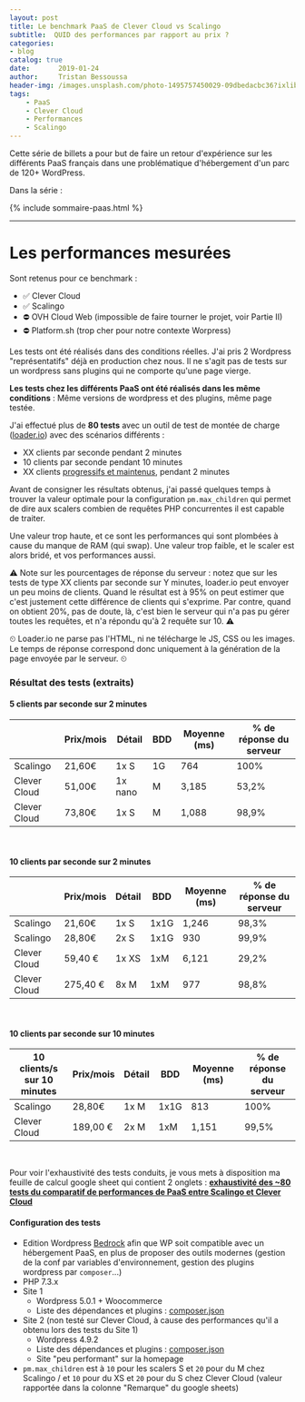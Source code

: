 ```yaml
---
layout: post
title: Le benchmark PaaS de Clever Cloud vs Scalingo
subtitle:  QUID des performances par rapport au prix ?
categories:
- blog
catalog: true
date:       2019-01-24
author:     Tristan Bessoussa
header-img: /images.unsplash.com/photo-1495757450029-09dbedacbc36?ixlib=rb-1.2.1&ixid=eyJhcHBfaWQiOjEyMDd9&auto=format&fit=crop&w=2089&q=80
tags:
    - PaaS
    - Clever Cloud
    - Performances
    - Scalingo
---
```


Cette série de billets a pour but de faire un retour d'expérience sur les différents PaaS français dans une problématique d'hébergement d'un parc de 120+ WordPress.

Dans la série :

{% include sommaire-paas.html %}

---

# Les performances mesurées

Sont retenus pour ce benchmark :
- ✅ Clever Cloud
- ✅ Scalingo
- ⛔️ OVH Cloud Web (impossible de faire tourner le projet, voir Partie II)
- ⛔️ Platform.sh (trop cher pour notre contexte Worpress)

Les tests ont été réalisés dans des conditions réelles. J'ai pris 2 Wordpress "représentatifs" déjà en production chez nous. Il ne s'agit pas de tests sur un wordpress sans plugins qui ne comporte qu'une page vierge.

**Les tests chez les différents PaaS ont été réalisés dans les même conditions** : Même versions de wordpress et des plugins, même page testée.


J'ai effectué plus de **80 tests** avec un outil de test de montée de charge ([loader.io](https://loader.io/)) avec des scénarios différents :

- XX clients par seconde pendant 2 minutes
- 10 clients par seconde pendant 10 minutes
- XX clients [progressifs et maintenus](https://support.loader.io/article/16-test-types#maintain-load), pendant 2 minutes


Avant de consigner les résultats obtenus, j'ai passé quelques temps à trouver la valeur optimale pour la configuration `pm.max_children` qui permet de dire aux scalers combien de requêtes PHP concurrentes il est capable de traiter.

Une valeur trop haute, et ce sont les performances qui sont plombées à cause du manque de RAM (qui swap). Une valeur trop faible, et le scaler est alors bridé, et vos performances aussi.

⚠️ Note sur les pourcentages de réponse du serveur : notez que sur les tests de type XX clients par seconde sur Y minutes, loader.io peut envoyer un peu moins de clients. Quand le résultat est à 95% on peut estimer que c'est justement cette différence de clients qui s'exprime. Par contre, quand on obtient 20%, pas de doute, là, c'est bien le serveur qui n'a pas pu gérer toutes les requêtes, et n'a répondu qu'à 2 requête sur 10. ⚠️

⏲ Loader.io ne parse pas l'HTML, ni ne télécharge le JS, CSS ou les images. Le temps de réponse correspond donc uniquement à la génération de la page envoyée par le serveur. ⏲


### Résultat des tests (extraits)

#### 5 clients par seconde sur 2 minutes

|              | Prix/mois | Détail  | BDD  | Moyenne (ms) | % de réponse du serveur |
| ------------ | --------- | ------- | ---- | ------------ | ----------------------- |
| Scalingo     | 21,60€    | 1x S    | 1G   | 764          | 100%                    |
| Clever Cloud | 51,00€    | 1x nano | M    | 3,185        | 53,2%                   |
| Clever Cloud | 73,80€    | 1x S    | M    | 1,088        | 98,9%                   |

<br />

#### 10 clients par seconde sur 2 minutes

|              | Prix/mois | Détail | BDD  | Moyenne (ms) | % de réponse du serveur |
| ------------ | --------- | ------ | ---- | ------------ | ----------------------- |
| Scalingo     | 21,60€    | 1x S   | 1x1G | 1,246        | 98,3%                   |
| Scalingo     | 28,80€    | 2x S   | 1x1G | 930          | 99,9%                   |
| Clever Cloud | 59,40 €   | 1x XS  | 1xM  | 6,121        | 29,2%                   |
| Clever Cloud | 275,40 €  | 8x M   | 1xM  | 977          | 98,8%                   |

<br />

#### 10 clients par seconde sur 10 minutes

| 10 clients/s sur 10 minutes | Prix/mois | Détail | BDD  | Moyenne (ms) | % de réponse du serveur |
| --------------------------- | --------- | ------ | ---- | ------------ | ----------------------- |
| Scalingo                    | 28,80€    | 1x M   | 1x1G | 813          | 100%                    |
| Clever Cloud                | 189,00 €  | 2x M   | 1xM  | 1,151        | 99,5%                   |

<br />

Pour voir l'exhaustivité des tests conduits, je vous mets à disposition ma feuille de calcul google sheet qui contient 2 onglets : **[exhaustivité des ~80 tests du comparatif de performances de PaaS entre Scalingo et Clever Cloud](https://docs.google.com/spreadsheets/d/1hrny3Rf4RB7qqezy8jHQ_DbZXGzBK293sttXRlmxUMA/edit?usp=sharing)**



#### Configuration des tests

- Edition Wordpress [Bedrock](https://roots.io/bedrock/) afin que WP soit compatible avec un hébergement PaaS, en plus de proposer des outils modernes (gestion de la conf par variables d'environnement, gestion des plugins wordpress par `composer`...)
- PHP 7.3.x
- Site 1
  - Wordpress 5.0.1 + Woocommerce
  - Liste des dépendances et plugins : [composer.json](https://gist.github.com/tristanbes/c5223abc49c4feb2bdde6e495762c31b)
- Site 2 (non testé sur Clever Cloud, à cause des performances qu'il a obtenu lors des tests du Site 1)
  - Wordpress 4.9.2
  - Liste des dépendances et plugins : [composer.json](https://gist.github.com/tristanbes/bd2684b4b90fc1a182540ce89290fdc8)
  - Site "peu performant" sur la homepage
- `pm.max_children` est à `10` pour les scalers S et `20` pour du M chez Scalingo / et `10` pour du XS et `20` pour du S chez Clever Cloud (valeur rapportée dans la colonne "Remarque" du google sheets)


